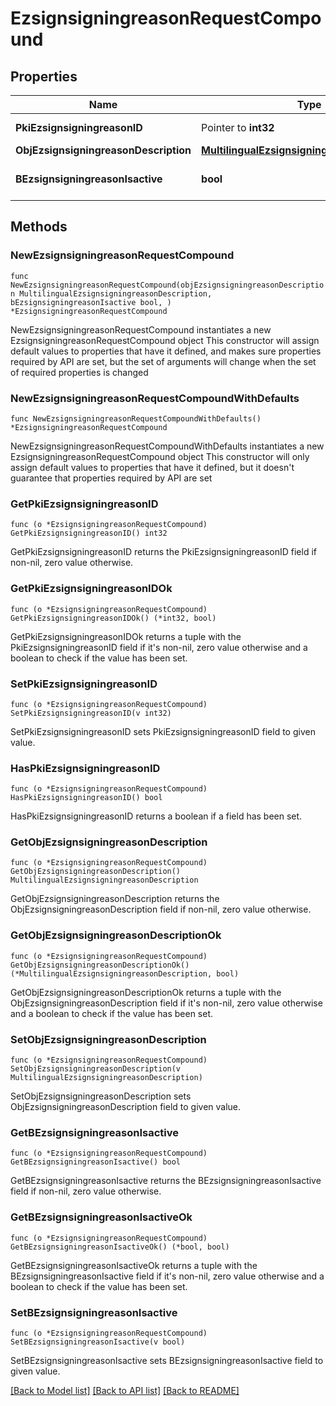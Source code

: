 # EzsignsigningreasonRequestCompound

## Properties

Name | Type | Description | Notes
------------ | ------------- | ------------- | -------------
**PkiEzsignsigningreasonID** | Pointer to **int32** | The unique ID of the Ezsignsigningreason | [optional] 
**ObjEzsignsigningreasonDescription** | [**MultilingualEzsignsigningreasonDescription**](MultilingualEzsignsigningreasonDescription.md) |  | 
**BEzsignsigningreasonIsactive** | **bool** | Whether the ezsignsigningreason is active or not | 

## Methods

### NewEzsignsigningreasonRequestCompound

`func NewEzsignsigningreasonRequestCompound(objEzsignsigningreasonDescription MultilingualEzsignsigningreasonDescription, bEzsignsigningreasonIsactive bool, ) *EzsignsigningreasonRequestCompound`

NewEzsignsigningreasonRequestCompound instantiates a new EzsignsigningreasonRequestCompound object
This constructor will assign default values to properties that have it defined,
and makes sure properties required by API are set, but the set of arguments
will change when the set of required properties is changed

### NewEzsignsigningreasonRequestCompoundWithDefaults

`func NewEzsignsigningreasonRequestCompoundWithDefaults() *EzsignsigningreasonRequestCompound`

NewEzsignsigningreasonRequestCompoundWithDefaults instantiates a new EzsignsigningreasonRequestCompound object
This constructor will only assign default values to properties that have it defined,
but it doesn't guarantee that properties required by API are set

### GetPkiEzsignsigningreasonID

`func (o *EzsignsigningreasonRequestCompound) GetPkiEzsignsigningreasonID() int32`

GetPkiEzsignsigningreasonID returns the PkiEzsignsigningreasonID field if non-nil, zero value otherwise.

### GetPkiEzsignsigningreasonIDOk

`func (o *EzsignsigningreasonRequestCompound) GetPkiEzsignsigningreasonIDOk() (*int32, bool)`

GetPkiEzsignsigningreasonIDOk returns a tuple with the PkiEzsignsigningreasonID field if it's non-nil, zero value otherwise
and a boolean to check if the value has been set.

### SetPkiEzsignsigningreasonID

`func (o *EzsignsigningreasonRequestCompound) SetPkiEzsignsigningreasonID(v int32)`

SetPkiEzsignsigningreasonID sets PkiEzsignsigningreasonID field to given value.

### HasPkiEzsignsigningreasonID

`func (o *EzsignsigningreasonRequestCompound) HasPkiEzsignsigningreasonID() bool`

HasPkiEzsignsigningreasonID returns a boolean if a field has been set.

### GetObjEzsignsigningreasonDescription

`func (o *EzsignsigningreasonRequestCompound) GetObjEzsignsigningreasonDescription() MultilingualEzsignsigningreasonDescription`

GetObjEzsignsigningreasonDescription returns the ObjEzsignsigningreasonDescription field if non-nil, zero value otherwise.

### GetObjEzsignsigningreasonDescriptionOk

`func (o *EzsignsigningreasonRequestCompound) GetObjEzsignsigningreasonDescriptionOk() (*MultilingualEzsignsigningreasonDescription, bool)`

GetObjEzsignsigningreasonDescriptionOk returns a tuple with the ObjEzsignsigningreasonDescription field if it's non-nil, zero value otherwise
and a boolean to check if the value has been set.

### SetObjEzsignsigningreasonDescription

`func (o *EzsignsigningreasonRequestCompound) SetObjEzsignsigningreasonDescription(v MultilingualEzsignsigningreasonDescription)`

SetObjEzsignsigningreasonDescription sets ObjEzsignsigningreasonDescription field to given value.


### GetBEzsignsigningreasonIsactive

`func (o *EzsignsigningreasonRequestCompound) GetBEzsignsigningreasonIsactive() bool`

GetBEzsignsigningreasonIsactive returns the BEzsignsigningreasonIsactive field if non-nil, zero value otherwise.

### GetBEzsignsigningreasonIsactiveOk

`func (o *EzsignsigningreasonRequestCompound) GetBEzsignsigningreasonIsactiveOk() (*bool, bool)`

GetBEzsignsigningreasonIsactiveOk returns a tuple with the BEzsignsigningreasonIsactive field if it's non-nil, zero value otherwise
and a boolean to check if the value has been set.

### SetBEzsignsigningreasonIsactive

`func (o *EzsignsigningreasonRequestCompound) SetBEzsignsigningreasonIsactive(v bool)`

SetBEzsignsigningreasonIsactive sets BEzsignsigningreasonIsactive field to given value.



[[Back to Model list]](../README.md#documentation-for-models) [[Back to API list]](../README.md#documentation-for-api-endpoints) [[Back to README]](../README.md)


